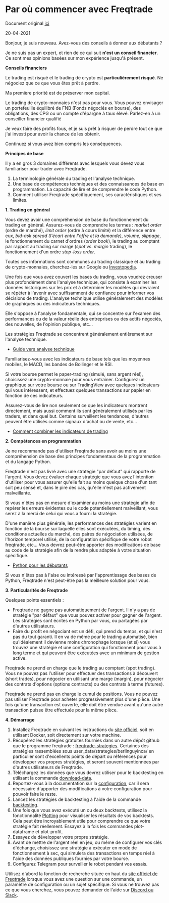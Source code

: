 # **Par où commencer avec Freqtrade**

Document original [ici](https://brookmiles.github.io/freqtrade-stuff/2021/04/20/where-to-start-with-freqtrade/)

20-04-2021

Bonjour, je suis nouveau. Avez-vous des conseils à donner aux débutants ?

Je ne suis pas un expert, et rien de ce qui suit **n'est un conseil financier**. Ce sont mes opinions basées sur mon expérience jusqu'à présent.

**Conseils financiers**

Le trading est risqué et le trading de crypto est **particulièrement risqué**. Ne négociez que ce que vous êtes prêt à perdre.

Ma première priorité est de préserver mon capital.

Le trading de crypto-monnaies n'est pas pour vous. Vous pouvez envisager un portefeuille équilibré de FNB (Fonds négociés en bourse), des obligations, des CPG ou un compte d'épargne à taux élevé. Parlez-en à un conseiller financier qualifié

Je veux faire des profits fous, et je suis prêt à risquer de perdre tout ce que j'ai investi pour avoir la chance de les obtenir.

Continuez si vous avez bien compris les conséquences.

**Principes de base**

Il y a en gros 3 domaines différents avec lesquels vous devez vous familiariser pour trader avec Freqtrade.

1. La terminologie générale du trading et l'analyse technique.
2. Une base de compétences techniques et des connaissances de base en programmation. La capacité de lire et de comprendre le code Python.
3. Comment utiliser Freqtrade spécifiquement, ses caractéristiques et ses limites.

**1. Trading en général**

Vous devez avoir une compréhension de base du fonctionnement du trading en général. Assurez-vous de comprendre les termes : _market order_ (ordre de marché), _limit order_ (ordre à cours limité) et la différence entre eux, _bid-ask spread (l'écart entre l'offre et la demande)_, _volume_, _slippage_, le fonctionnement du carnet d'ordres (_order book_), le trading au comptant par rapport au trading sur marge (_spot_ vs. _margin_ trading), le fonctionnement d'un ordre _stop-loss order_.

Toutes ces informations sont communes au trading classique et au trading de crypto-monnaies, cherchez-les sur Google ou [Investopedia](https://www.investopedia.com/).

Une fois que vous avez couvert les bases du trading, vous voudrez creuser plus profondément dans l'analyse technique, qui consiste à examiner les données historiques sur les prix et à déterminer les modèles qui devraient se répéter à l'avenir avec suffisamment de confiance pour informer vos décisions de trading. L'analyse technique utilise généralement des modèles de graphiques ou des indicateurs techniques.

Elle s'oppose à l'analyse fondamentale, qui se concentre sur l'examen des performances ou de la valeur réelle des entreprises ou des actifs négociés, des nouvelles, de l'opinion publique, etc…

Les stratégies Freqtrade se concentrent généralement entièrement sur l'analyse technique.

- [Guide vers analyse technique](https://www.investopedia.com/terms/t/technical-analysis-of-stocks-and-trends.asp)

Familiarisez-vous avec les indicateurs de base tels que les moyennes mobiles, le MACD, les bandes de Bollinger et le RSI.

Si votre bourse permet le paper-trading (simulé, sans argent réel), choisissez une crypto-monnaie pour vous entraîner. Configurez un graphique sur votre bourse ou sur TradingView avec quelques indicateurs qui vous intéressent, et effectuez quelques transactions sur papier en fonction de ces indicateurs.

Assurez-vous de lire non seulement ce que les indicateurs montrent directement, mais aussi comment ils sont généralement utilisés par les traders, et dans quel but. Certains surveillent les tendances, d'autres peuvent être utilisés comme signaux d'achat ou de vente, etc...

- [Comment combiner les indicateurs de trading](https://youtu.be/QdbKApfwF-g)

**2. Compétences en programmation**

Je ne recommande pas d'utiliser Freqtrade sans avoir au moins une compréhension de base des principes fondamentaux de la programmation et du langage Python.

Freqtrade n'est pas livré avec une stratégie "par défaut" qui rapporte de l'argent. Vous devez évaluer chaque stratégie que vous avez l'intention d'utiliser pour vous assurer qu'elle fait au moins quelque chose d'un tant soit peu sensé et, dans le pire des cas, qu'elle n'est pas activement malveillante.

Si vous n'êtes pas en mesure d'examiner au moins une stratégie afin de repérer les erreurs évidentes ou le code potentiellement malveillant, vous serez à la merci de celui qui vous a fourni la stratégie.

D'une manière plus générale, les performances des stratégies varient en fonction de la bourse sur laquelle elles sont exécutées, du timing, des conditions actuelles du marché, des paires de négociation utilisées, de l'horizon temporel utilisé, de la configuration spécifique de votre robot freqtrade, etc... Vous devrez peut-être apporter des modifications de base au code de la stratégie afin de la rendre plus adaptée à votre situation spécifique.

- [Python pour les débutants](https://www.python.org/about/gettingstarted/)

Si vous n'êtes pas à l'aise ou intéressé par l'apprentissage des bases de Python, Freqtrade n'est peut-être pas la meilleure solution pour vous.

**3. Particularités de Freqtrade**

Quelques points essentiels :

- Freqtrade ne gagne pas automatiquement de l'argent. Il n'y a pas de stratégie "par défaut" que vous pouvez activer pour gagner de l'argent. Les stratégies sont écrites en Python par vous, ou partagées par d'autres utilisateurs.
- Faire du profit en négociant est un défi, qui prend du temps, et qui n'est pas du tout garanti. Il en va de même pour le trading automatisé, bien qu'idéalement il devienne moins chronophage lorsque (et si) vous trouvez une stratégie et une configuration qui fonctionnent pour vous à long terme et qui peuvent être exécutées avec un minimum de gestion active.

Freqtrade ne prend en charge que le trading au comptant (spot trading). Vous ne pouvez pas l'utiliser pour effectuer des transactions à découvert (short trades), pour négocier en utilisant une marge (margin), pour négocier des contrats d'options (options contracts) ou des contrats à terme (futures).

Freqtrade ne prend pas en charge le cumul de positions. Vous ne pouvez pas utiliser Freqtrade pour acheter progressivement plus d'une pièce. Une fois qu'une transaction est ouverte, elle doit être vendue avant qu'une autre transaction puisse être effectuée pour la même pièce.

**4. Démarrage**

1. Installez Freqtrade en suivant les instructions du [site officiel](https://www.freqtrade.io/), soit en utilisant Docker, soit directement sur votre machine.
2. Récupérez les stratégies gratuites fournies dans un autre dépôt github que le programme freqtrade : [freqtrade-strategies](https://github.com/freqtrade/freqtrade-strategies). Certaines des stratégies rassemblées sous user\_data/strategies/berlinguyinca/ en particulier sont d'excellents points de départ ou références pour développer vos propres stratégies, et seront souvent mentionnées par d'autres utilisateurs de Freqtrade.
3. Téléchargez les données que vous devrez utiliser pour le backtesting en utilisant la commande [download-data](https://www.freqtrade.io/en/stable/data-download/).
4. Reportez-vous à la documentation sur la [configuration](https://www.freqtrade.io/en/stable/configuration/), car il sera nécessaire d'apporter des modifications à votre configuration pour pouvoir faire le reste.
5. Lancez les stratégies de backtesting à l'aide de la commande [backtesting](https://www.freqtrade.io/en/stable/backtesting/).
6. Une fois que vous avez exécuté un ou deux backtests, utilisez la fonctionnalité [Plotting](https://www.freqtrade.io/en/stable/plotting/) pour visualiser les résultats de vos backtests. Cela peut être incroyablement utile pour comprendre ce que votre stratégie fait réellement. Essayez à la fois les commandes plot-dataframe et plot-profit.
7. Essayez de développer votre propre stratégie.
8. Avant de mettre de l'argent réel en jeu, ou même de configurer vos clés d'échange, choisissez une stratégie à exécuter en mode de fonctionnement à sec, qui simulera des transactions en temps réel à l'aide des données publiques fournies par votre bourse.
9. Configurez Telegram pour surveiller le robot pendant vos essais.

Utilisez d'abord la fonction de recherche située en haut du [site officiel de Freqtrade](https://www.freqtrade.io/en/stable/) lorsque vous avez une question sur une commande, un paramètre de configuration ou un sujet spécifique. Si vous ne trouvez pas ce que vous cherchez, vous pouvez demander de l'aide sur [Discord ou Slack](https://www.freqtrade.io/en/stable/#help-discord-slack).
